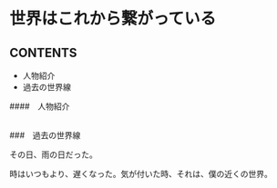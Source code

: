 # 世界はこれから繋がっている

## CONTENTS
* 人物紹介
* 過去の世界線


####　人物紹介


\
###　過去の世界線


その日、雨の日だった。

時はいつもより、遅くなった。気が付いた時、それは、僕の近くの世界。